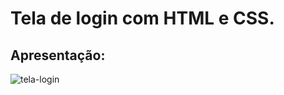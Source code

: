 # Tela de login com HTML e CSS.
## Apresentação:
![tela-login](https://user-images.githubusercontent.com/95131108/189538790-7a592159-f673-41b1-8d45-580ff83aa4af.jpg)
